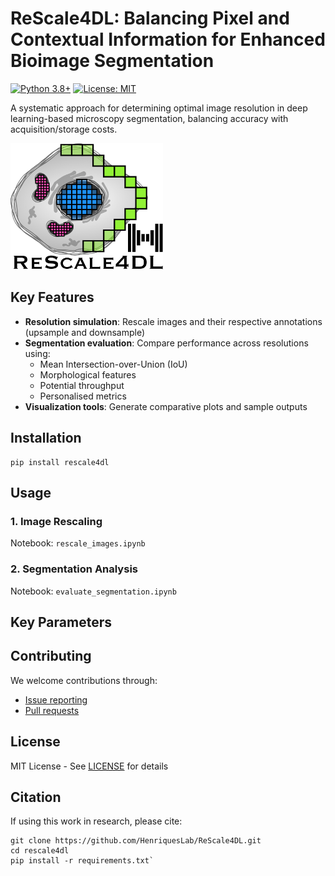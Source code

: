# ReScale4DL: Balancing Pixel and Contextual Information for Enhanced Bioimage Segmentation

[![Python 3.8+](https://img.shields.io/badge/python-3.8+-blue.svg)](https://www.python.org/downloads/)
[![License: MIT](https://img.shields.io/badge/License-MIT-yellow.svg)](https://opensource.org/licenses/MIT)

A systematic approach for determining optimal image resolution in deep learning-based microscopy segmentation, balancing accuracy with acquisition/storage costs.

![ReSale4DL logo](https://raw.githubusercontent.com/HenriquesLab/ReScale4DL/refs/heads/main/.github/logo.png) 

## Key Features
- **Resolution simulation**: Rescale images and their respective annotations (upsample and downsample)
- **Segmentation evaluation**: Compare performance across resolutions using:
  - Mean Intersection-over-Union (IoU)
  - Morphological features
  - Potential throughput
  - Personalised metrics
- **Visualization tools**: Generate comparative plots and sample outputs

## Installation

```terminal
pip install rescale4dl
```


## Usage

### 1. Image Rescaling
Notebook: `rescale_images.ipynb`

### 2. Segmentation Analysis 
Notebook: `evaluate_segmentation.ipynb`


## Key Parameters


## Contributing
We welcome contributions through:
- [Issue reporting](https://github.com/HenriquesLab/ReScale4D/issues)
- [Pull requests](https://github.com/HenriquesLab/ReScale4D/pulls)

## License
MIT License - See [LICENSE](LICENSE) for details

## Citation
If using this work in research, please cite:




```terminal
git clone https://github.com/HenriquesLab/ReScale4DL.git
cd rescale4dl
pip install -r requirements.txt`
```
